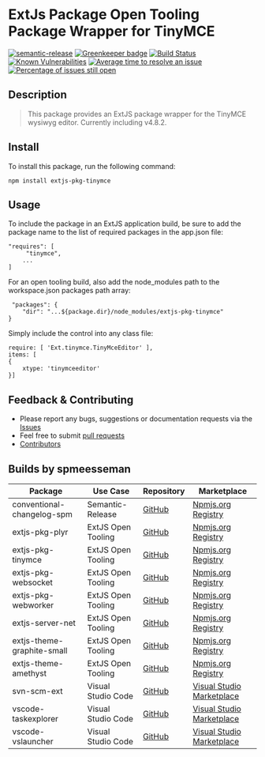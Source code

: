 # ExtJs Package Open Tooling Package Wrapper for TinyMCE

[![semantic-release](https://img.shields.io/badge/%20%20%F0%9F%93%A6%F0%9F%9A%80-semantic--release-e10079.svg)](https://github.com/semantic-release/semantic-release)
[![Greenkeeper badge](https://badges.greenkeeper.io/spmeesseman/extjs-pkg-tinymce.svg)](https://greenkeeper.io/)
[![Build Status](https://dev.azure.com/spmeesseman/extjs-pkg-tinymce/_apis/build/status/spmeesseman.extjs-pkg-tinymce?branchName=master)](https://dev.azure.com/spmeesseman/extjs-pkg-tinymce/_build/latest?definitionId=2&branchName=master)
[![Known Vulnerabilities](https://snyk.io/test/github/spmeesseman/extjs-pkg-tinymce/badge.svg)](https://snyk.io/test/github/spmeesseman/extjs-pkg-tinymce)
[![Average time to resolve an issue](https://isitmaintained.com/badge/resolution/spmeesseman/extjs-pkg-tinymce.svg)](https://isitmaintained.com/project/spmeesseman/extjs-pkg-tinymce "Average time to resolve an issue")
[![Percentage of issues still open](https://isitmaintained.com/badge/open/spmeesseman/extjs-pkg-tinymce.svg)](https://isitmaintained.com/project/spmeesseman/extjs-pkg-tinymce "Percentage of issues still open")

## Description

> This package provides an ExtJS package wrapper for the TinyMCE wysiwyg editor.  Currently including v4.8.2.

## Install

To install this package, run the following command:

    npm install extjs-pkg-tinymce

## Usage

To include the package in an ExtJS application build, be sure to add the package name to the list of required packages in the app.json file:

    "requires": [
         "tinymce",
        ...
    ]

For an open tooling build, also add the node_modules path to the workspace.json packages path array:

     "packages": {
        "dir": "...${package.dir}/node_modules/extjs-pkg-tinymce"
    }

Simply include the control into any class file:

    require: [ 'Ext.tinymce.TinyMceEditor' ],
    items: [
    {
        xtype: 'tinymceeditor'
    }]

## Feedback & Contributing

* Please report any bugs, suggestions or documentation requests via the
  [Issues](https://github.com/spmeesseman/extjs-pkg-tinymce/issues)
* Feel free to submit
  [pull requests](https://github.com/spmeesseman/extjs-pkg-tinymce/pulls)
* [Contributors](https://github.com/spmeesseman/extjs-pkg-tinymce/graphs/contributors)

## Builds by spmeesseman

|Package|Use Case|Repository|Marketplace|
|-|-|-|-|
|conventional-changelog-spm|Semantic-Release|[GitHub](https://github.com/spmeesseman/conventional-changelog-spm)|[Npmjs.org Registry](https://www.npmjs.com/package/conventional-changelog-spm)|
|extjs-pkg-plyr|ExtJS Open Tooling|[GitHub](https://github.com/spmeesseman/extjs-pkg-plyr)|[Npmjs.org Registry](https://www.npmjs.com/package/extjs-pkg-plyr)|
|extjs-pkg-tinymce|ExtJS Open Tooling|[GitHub](https://github.com/spmeesseman/extjs-pkg-tinymce)|[Npmjs.org Registry](https://www.npmjs.com/package/extjs-pkg-tinymce)|
|extjs-pkg-websocket|ExtJS Open Tooling|[GitHub](https://github.com/spmeesseman/extjs-pkg-websocket)|[Npmjs.org Registry](https://www.npmjs.com/package/extjs-pkg-websocket)|
|extjs-pkg-webworker|ExtJS Open Tooling|[GitHub](https://github.com/spmeesseman/extjs-pkg-webworker)|[Npmjs.org Registry](https://www.npmjs.com/package/extjs-pkg-webworker)|
|extjs-server-net|ExtJS Open Tooling|[GitHub](https://github.com/spmeesseman/extjs-server-net)|[Npmjs.org Registry](https://www.npmjs.com/package/extjs-server-net)|
|extjs-theme-graphite-small|ExtJS Open Tooling|[GitHub](https://github.com/spmeesseman/extjs-theme-graphite-small)|[Npmjs.org Registry](https://www.npmjs.com/package/extjs-theme-graphite-small)|
|extjs-theme-amethyst|ExtJS Open Tooling|[GitHub](https://github.com/spmeesseman/extjs-theme-amethyst)|[Npmjs.org Registry](https://www.npmjs.com/package/extjs-theme-amethyst)|
|svn-scm-ext|Visual Studio Code|[GitHub](https://github.com/spmeesseman/svn-scm-ext)|[Visual Studio Marketplace](https://marketplace.visualstudio.com/itemdetails?itemName=spmeesseman.svn-scm-ext)|
|vscode-taskexplorer|Visual Studio Code|[GitHub](https://github.com/spmeesseman/vscode-taskexplorer)|[Visual Studio Marketplace](https://marketplace.visualstudio.com/itemdetails?itemName=spmeesseman.vscode-taskexplorer)|
|vscode-vslauncher|Visual Studio Code|[GitHub](https://github.com/spmeesseman/vscode-vslauncher)|[Visual Studio Marketplace](https://marketplace.visualstudio.com/itemdetails?itemName=spmeesseman.vscode-vslauncher)|
